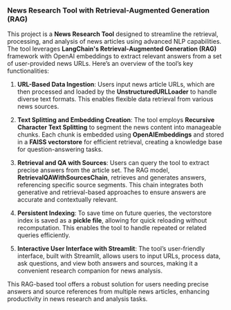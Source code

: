 ### News Research Tool with Retrieval-Augmented Generation (RAG)

This project is a **News Research Tool** designed to streamline the retrieval, processing, and analysis of news articles using advanced NLP capabilities. The tool leverages **LangChain's Retrieval-Augmented Generation (RAG)** framework with OpenAI embeddings to extract relevant answers from a set of user-provided news URLs. Here’s an overview of the tool’s key functionalities:

1. **URL-Based Data Ingestion**: Users input news article URLs, which are then processed and loaded by the **UnstructuredURLLoader** to handle diverse text formats. This enables flexible data retrieval from various news sources.

2. **Text Splitting and Embedding Creation**: The tool employs **Recursive Character Text Splitting** to segment the news content into manageable chunks. Each chunk is embedded using **OpenAIEmbeddings** and stored in a **FAISS vectorstore** for efficient retrieval, creating a knowledge base for question-answering tasks.

3. **Retrieval and QA with Sources**: Users can query the tool to extract precise answers from the article set. The RAG model, **RetrievalQAWithSourcesChain**, retrieves and generates answers, referencing specific source segments. This chain integrates both generative and retrieval-based approaches to ensure answers are accurate and contextually relevant.

4. **Persistent Indexing**: To save time on future queries, the vectorstore index is saved as a **pickle file**, allowing for quick reloading without recomputation. This enables the tool to handle repeated or related queries efficiently.

5. **Interactive User Interface with Streamlit**: The tool’s user-friendly interface, built with Streamlit, allows users to input URLs, process data, ask questions, and view both answers and sources, making it a convenient research companion for news analysis.

This RAG-based tool offers a robust solution for users needing precise answers and source references from multiple news articles, enhancing productivity in news research and analysis tasks.
